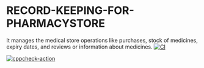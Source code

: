 # RECORD-KEEPING-FOR-PHARMACYSTORE
It manages the medical store operations like purchases, stock of medicines, expiry dates, and reviews or information about medicines.
[![CI](https://github.com/TEJASWI-DEVINA/RECORD-KEEPING-FOR-PHARMACYSTORE/actions/workflows/build1.yml/badge.svg)](https://github.com/TEJASWI-DEVINA/RECORD-KEEPING-FOR-PHARMACYSTORE/actions/workflows/build1.yml)

[![cppcheck-action](https://github.com/TEJASWI-DEVINA/RECORD-KEEPING-FOR-PHARMACYSTORE/actions/workflows/cppcheck.yml/badge.svg)](https://github.com/TEJASWI-DEVINA/RECORD-KEEPING-FOR-PHARMACYSTORE/actions/workflows/cppcheck.yml)
